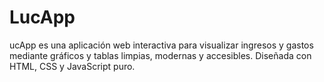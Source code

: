 # LucApp
ucApp es una aplicación web interactiva para visualizar ingresos y gastos mediante gráficos y tablas limpias, modernas y accesibles. Diseñada con HTML, CSS y JavaScript puro.
